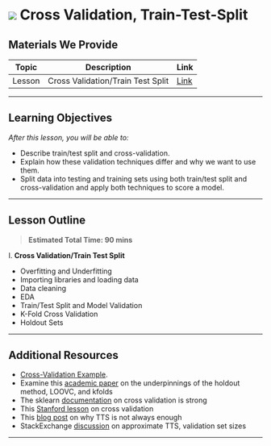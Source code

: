 # ![](https://ga-dash.s3.amazonaws.com/production/assets/logo-9f88ae6c9c3871690e33280fcf557f33.png) Cross Validation, Train-Test-Split

## Materials We Provide


| Topic | Description | Link |
| --- | --- | --- |
| Lesson | Cross Validation/Train Test Split | [Link](./starter-code.ipynb)|

---

## Learning Objectives
*After this lesson, you will be able to:*

- Describe train/test split and cross-validation.
- Explain how these validation techniques differ and why we want to use them.
- Split data into testing and training sets using both train/test split and cross-validation and apply both techniques to score a model.
---

## Lesson Outline

> **Estimated Total Time: 90 mins**

I. **Cross Validation/Train Test Split**
- Overfitting and Underfitting
- Importing libraries and loading data
- Data cleaning
- EDA
- Train/Test Split and Model Validation
- K-Fold Cross Validation
- Holdout Sets

---

## Additional Resources

- [Cross-Validation Example](http://scikit-learn.org/stable/auto_examples/exercises/plot_cv_diabetes.html#example-exercises-plot-cv-diabetes-py).
- Examine this [academic paper](http://frostiebek.free.fr/docs/Machine%20Learning/validation-1.pdf) on the underpinnings of the holdout method, LOOVC, and kfolds
- The sklearn [documentation](http://scikit-learn.org/stable/modules/cross_validation.html#cross-validation) on cross validation is strong
- This [Stanford lesson](https://www.youtube.com/watch?v=_2ij6eaaSl0) on cross validation
- This [blog post](http://www.win-vector.com/blog/2015/01/random-testtrain-split-is-not-always-enough/) on why TTS is not always enough
- StackExchange [discussion](http://stackoverflow.com/questions/13610074/is-there-a-rule-of-thumb-for-how-to-divide-a-dataset-into-training-and-validatio) on approximate TTS, validation set sizes
___
